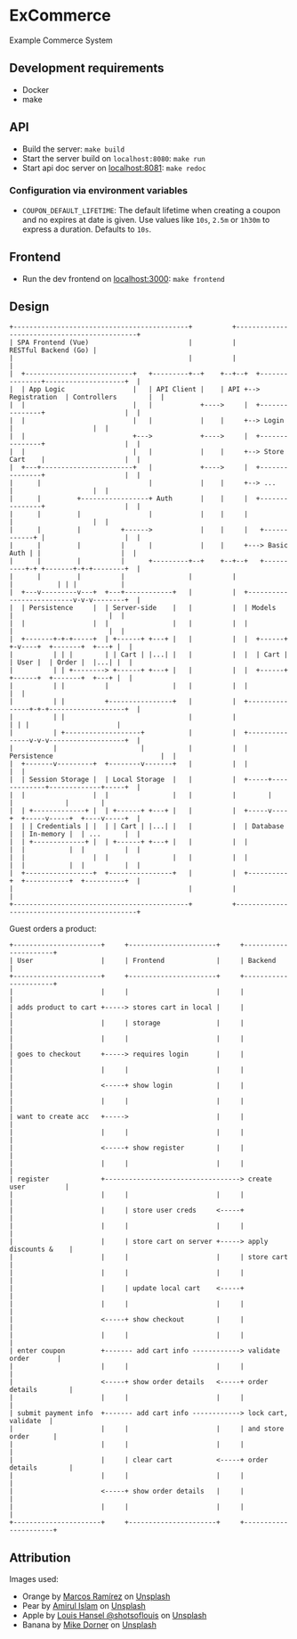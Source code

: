 # ExCommerce

Example Commerce System

## Development requirements

* Docker
* make

## API

* Build the server: `make build`
* Start the server build on `localhost:8080`: `make run`
* Start api doc server on [localhost:8081](http://localhost:8081/): `make redoc`

### Configuration via environment variables

* `COUPON_DEFAULT_LIFETIME`: The default lifetime when creating a coupon and no
  expires at date is given. Use values like `10s`, `2.5m` or `1h30m` to express
  a duration. Defaults to `10s`.

## Frontend

* Run the dev frontend on [localhost:3000](http://localhost:3000/): `make frontend`

## Design

```
+--------------------------------------------+          +---------------------------------------------+
| SPA Frontend (Vue)                         |          |                        RESTful Backend (Go) |
|                                            |          |                                             |
|  +---------------------------+   +---------+--+    +--+--+  +---------------+--------------------+  |
|  | App Logic                 |   | API Client |    | API +--> Registration  | Controllers        |  |
|  |                           |   |            +---->     |  +---------------+                    |  |
|  |                           |   |            |    |     +--> Login         |                    |  |
|  |                           +--->            +---->     |  +---------------+                    |  |
|  |                           |   |            |    |     +--> Store Cart    |                    |  |
|  +---+-----------------------+   |            +---->     |  +---------------+                    |  |
|      |                           |            |    |     +--> ...           |                    |  |
|      |         +-----------------+ Auth       |    |     |  +---------------+                    |  |
|      |         |                 |            |    |     |                  |                    |  |
|      |         |          +------>            |    |     |   +------------+ |                    |  |
|      |         |          |      |            |    |     +---> Basic Auth | |                    |  |
|      |         |          |      +---------+--+    +--+--+   +----------+-+ +-------+-+-+--------+  |
|      |         |          |                |          |                 |           | | |           |
|  +---v---------v---+  +---+------------+   |          |  +--------------------------v-v-v--------+  |
|  | Persistence     |  | Server-side    |   |          |  | Models       |                        |  |
|  |                 |  |                |   |          |  |              |                        |  |
|  +-------+-+-+-----+  | +------+ +---+ |   |          |  |  +------+  +-v----+  +-------+  +---+ |  |
|          | | |        | | Cart | |...| |   |          |  |  | Cart |  | User |  | Order |  |...| |  |
|          | | +--------> +------+ +---+ |   |          |  |  +------+  +------+  +-------+  +---+ |  |
|          | |          |                |   |          |  |                                       |  |
|          | |          +----------------+   |          |  +---------------+-+-+-------------------+  |
|          | |                               |          |                  | | |                      |
|          | +-------------------+           |          |  +---------------v-v-v-------------------+  |
|          |                     |           |          |  | Persistence                           |  |
|  +-------v---------+  +--------v-------+   |          |  |                                       |  |
|  | Session Storage |  | Local Storage  |   |          |  +-----+-------------+-------------+-----+  |
|  |                 |  |                |   |          |        |             |             |        |
|  | +-------------+ |  | +------+ +---+ |   |          |  +-----v----+  +-----v-----+  +----v-----+  |
|  | | Credentials | |  | | Cart | |...| |   |          |  | Database |  | In-memory |  | ...      |  |
|  | +-------------+ |  | +------+ +---+ |   |          |  |          |  |           |  |          |  |
|  |                 |  |                |   |          |  |          |  |           |  |          |  |
|  +-----------------+  +----------------+   |          |  +----------+  +-----------+  +----------+  |
|                                            |          |                                             |
+--------------------------------------------+          +---------------------------------------------+
```

Guest orders a product:

```
+----------------------+     +----------------------+     +----------------------+
| User                 |     | Frontend             |     | Backend              |
+----------------------+     +----------------------+     +----------------------+
|                      |     |                      |     |                      |
| adds product to cart +-----> stores cart in local |     |                      |
|                      |     | storage              |     |                      |
|                      |     |                      |     |                      |
| goes to checkout     +-----> requires login       |     |                      |
|                      |     |                      |     |                      |
|                      <-----+ show login           |     |                      |
|                      |     |                      |     |                      |
| want to create acc   +----->                      |     |                      |
|                      |     |                      |     |                      |
|                      <-----+ show register        |     |                      |
|                      |     |                      |     |                      |
| register             +----------------------------------> create user          |
|                      |     |                      |     |                      |
|                      |     | store user creds     <-----+                      |
|                      |     |                      |     |                      |
|                      |     | store cart on server +-----> apply discounts &    |
|                      |     |                      |     | store cart           |
|                      |     |                      |     |                      |
|                      |     | update local cart    <-----+                      |
|                      |     |                      |     |                      |
|                      <-----+ show checkout        |     |                      |
|                      |     |                      |     |                      |
| enter coupon         +------- add cart info ------------> validate order       |
|                      |     |                      |     |                      |
|                      <-----+ show order details   <-----+ order details        |
|                      |     |                      |     |                      |
| submit payment info  +------- add cart info ------------> lock cart, validate  |
|                      |     |                      |     | and store order      |
|                      |     |                      |     |                      |
|                      |     | clear cart           <-----+ order details        |
|                      |     |                      |     |                      |
|                      <-----+ show order details   |     |                      |
|                      |     |                      |     |                      |
+----------------------+     +----------------------+     +----------------------+
```

## Attribution

Images used:

* Orange by [Marcos Ramírez](https://unsplash.com/@marcosramirez_x?utm_source=unsplash&utm_medium=referral&utm_content=creditCopyText) on [Unsplash](https://unsplash.com/s/photos/orange?utm_source=unsplash&utm_medium=referral&utm_content=creditCopyText)
* Pear by [Amirul Islam](https://unsplash.com/@picturedesign96?utm_source=unsplash&utm_medium=referral&utm_content=creditCopyText) on [Unsplash](https://unsplash.com/s/photos/pear?utm_source=unsplash&utm_medium=referral&utm_content=creditCopyText)
* Apple by [Louis Hansel @shotsoflouis](https://unsplash.com/@louishansel?utm_source=unsplash&utm_medium=referral&utm_content=creditCopyText) on [Unsplash](https://unsplash.com/s/photos/apple?utm_source=unsplash&utm_medium=referral&utm_content=creditCopyText)
* Banana by [Mike Dorner](https://unsplash.com/@dorner?utm_source=unsplash&utm_medium=referral&utm_content=creditCopyText) on [Unsplash](https://unsplash.com/s/photos/banana?utm_source=unsplash&utm_medium=referral&utm_content=creditCopyText)
